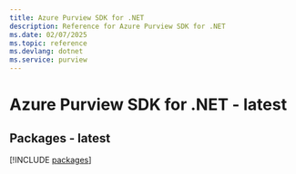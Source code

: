 ```yaml
---
title: Azure Purview SDK for .NET
description: Reference for Azure Purview SDK for .NET
ms.date: 02/07/2025
ms.topic: reference
ms.devlang: dotnet
ms.service: purview
---
```

# Azure Purview SDK for .NET - latest
## Packages - latest
[!INCLUDE [packages](purview-index.md)]
